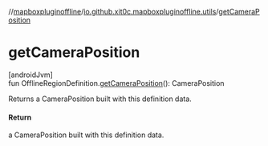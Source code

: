 //[mapboxpluginoffline](../../index.md)/[io.github.xit0c.mapboxpluginoffline.utils](index.md)/[getCameraPosition](get-camera-position.md)

# getCameraPosition

[androidJvm]\
fun OfflineRegionDefinition.[getCameraPosition](get-camera-position.md)(): CameraPosition

Returns a CameraPosition built with this definition data.

#### Return

a CameraPosition built with this definition data.
